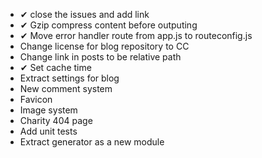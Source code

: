 * ✔ close the issues and add link
* ✔ Gzip compress content before outputing
* ✔ Move error handler route from app.js to routeconfig.js
* Change license for blog repository to CC
* Change link in posts to be relative path
* ✔ Set cache time
* Extract settings for blog
* New comment system
* Favicon
* Image system
* Charity 404 page
* Add unit tests
* Extract generator as a new module
